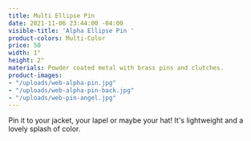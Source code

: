 ```yaml
---
title: Multi Ellipse Pin
date: 2021-11-06 23:44:00 -04:00
visible-title: 'Alpha Ellipse Pin '
product-colors: Multi-Color
price: 50
width: 1"
height: 2"
materials: Powder coated metal with brass pins and clutches.
product-images:
- "/uploads/web-alpha-pin.jpg"
- "/uploads/web-alpha-pin-back.jpg"
- "/uploads/web-pin-angel.jpg"
---
```


Pin it to your jacket, your lapel or maybe your hat! It's lightweight and a lovely splash of color.